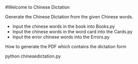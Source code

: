 #Welcome to Chinese Dictation


Generate the Chinese Dictation from the given Chinese words.

* Input the chinese words in the book into Books.py
* Input the chinese words in the word card into the Cards.py
* Input the error chinese words into the Errors.py


How to generate the PDF which contains the dictation form

python chinesedictation.py
